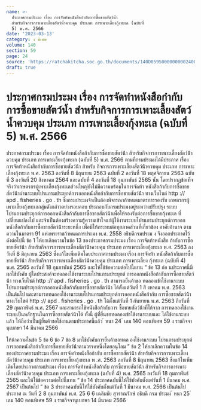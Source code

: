 ```yaml
---
name: >-
  ประกาศกรมประมง เรื่อง การจัดทำหนังสือกำกับการซื้อขายสัตว์น้ำ
  สำหรับกิจการการเพาะเลี้ยงสัตว์น้ำควบคุม ประเภท การเพาะเลี้ยงกุ้งทะเล (ฉบับที่
  5) พ.ศ. 2566
date: '2023-03-13'
category: ง พิเศษ
volume: 140
section: 59
page: 24
source: 'https://ratchakitcha.soc.go.th/documents/140D059S0000000002400.pdf'
draft: true
---
```


# ประกาศกรมประมง เรื่อง การจัดทำหนังสือกำกับการซื้อขายสัตว์น้ำ สำหรับกิจการการเพาะเลี้ยงสัตว์น้ำควบคุม ประเภท การเพาะเลี้ยงกุ้งทะเล (ฉบับที่ 5) พ.ศ. 2566

ประกาศกรมประมง เรื่อง การจัดท้าหนังสือก้ากับการซื้อขายสัตว์น้้า ส้าหรับกิจการการเพาะเลี้ยงสัตว์น้้าควบคุม ประเภท การเพาะเลี้ยงกุ้งทะเล (ฉบับที่ 5) พ.ศ. 2566 ตามที่กรมประมงได้มีประกาศ เรื่อง การจัดท้าหนังสือก้ากับการซื้อขายสัตว์น้้า ส้าหรับ กิจการการเพาะเลี้ยงสัตว์น้้าควบคุม ประเภท การเพาะเลี้ยงกุ้งทะเล พ.ศ. 2563 ลงวันที่ 8 มิถุนายน 2563 ฉบับที่ 2 ลงวันที่ 18 พฤศจิกายน 2563 ฉบับที่ 3 ลงวันที่ 20 สิงหาคม 2564 และฉบับที่ 4 ลงวันที่ 18 กุมภาพันธ์ 2565 นั้น โดยปรากฏข้อเท็จจริงว่าเกษตรกรผู้เพาะเลี้ยงกุ้งทะเลส่วนใหญ่ยังไม่มีความพร้อมในการจัดท้า หนังสือก้ากับการซื้อขายสัตว์น้้าผ่านระบบโปรแกรมประยุกต์การออกหนังสือก้ากับการซื้อขายสัตว์น้้า ทางเว็บไซต์ http :// apd . fisheries . go . th ซึ่งกรมประมงจ้าเป็นต้องพิจารณาก้าหนดมาตรการรองรับ เกษตรกรผู้เพาะเลี้ยงกุ้งทะเลกลุ่มดังกล่าวอย่างรอบคอบ ประกอบกับกรมประมงอยู่ระหว่างปรับปรุง ระบบโปรแกรมประยุกต์การออกหนังสือก้ากับการซื้อขายสัตว์น้้าเพื่อให้รองรับต่อการซื้อขายกุ้งทะเล ที่เปลี่ยนแปลงไป และจ้าเป็นต้องสร้างความรู้ความเข้าใจแก่ผู้ใช้งานระบบโปรแกรมประยุกต์การออก หนังสือก้ากับการซื้อขายสัตว์น้้าระยะหนึ่ง เพื่อมิให้กระทบต่อทุกภาคส่วนที่เกี่ยวข้อง อาศัยอ้านาจ ตามความในมาตรา 91 แห่งพระราชก้าหนดการประมง พ.ศ. 2558 อธิบดีกรมประม ง จึงออกประกาศไว้ ดังต่อไปนี้ ข้อ 1 ให้ยกเลิกความในข้อ 13 ของประกาศกรมประมง เรื่อง การจัดท้าหนังสือ ก้ากับการซื้อขายสัตว์น้้า ส้าหรับกิจการการเพาะเลี้ยงสัตว์น้้าควบคุม ประเภท การเพาะเลี้ยงกุ้งทะเล พ.ศ. 2563 ลงวันที่ 8 มิถุนายน 2563 ซึ่งแก้ไขเพิ่มเติมโดยประกาศกรมประมง เรื่อง การจัดท้า หนังสือก้ากับการซื้อขายสัตว์น้้า ส้าหรับกิจการการเพาะเลี้ยงสัตว์น้้าควบคุม ประเภท การเพาะเลี้ยง กุ้งทะเล (ฉบับที่ 4) พ.ศ. 2565 ลงวันที่ 18 กุมภาพันธ์ 2565 และให้ใช้ข้อความต่อไปนี้แทน “ ข้อ 13 ก่อ นประกาศนี้มีผลใช้บังคับ ผู้ใดประสงค์จะทดลองใช้งานระบบโปรแกรมประยุกต์ การออกหนังสือก้ากับการซื้อขายสัตว์น้้า ทางเว็บไซต์ http :// apd . fisheries . go . th สามารถยื่นค้าขอ ทดลองเข้าใช้งานระบบโปรแกรมประยุกต์การออกหนังสือก้ากับการซื้อขายสัตว์น้้า ได้ตั้งแต่วันที่ 1 สิ งหาคม พ.ศ. 2563 เป็นต้นไป และสามารถทดลองใช้งานระบบโปรแกรมประยุกต์การออกหนังสือก้ากับ การซื้อขายสัตว์น้้าทางเว็บไซต์ http :// apd . fisheries . go . th ได้ตั้งแต่วันที่ 1 กันยายน พ.ศ. 2563 ถึงวันที่ 29 กุมภาพันธ์ พ.ศ. 2567 และสามารถใช้หนังสือก้ากับการ ซื้อขายสัตว์น้้าที่ได้จาก การทดลองใช้งานระบบเป็นหลักฐานในการซื้อขายสัตว์น้้าได้ ทั้งนี้ ผู้ที่ยื่นขอทดลองเข้าใช้งานระบบและ ได้ใช้งานระบบแล้ว ให้ถือว่าเป็นผู้ยื่นค้าขอใช้งานตามประกาศนี้แล้ว ้ หนา 24 ่ เลม 140 ตอนพิเศษ 59 ง ราชกิจจานุเบกษา 14 มีนาคม 2566

ให้น้าความในข้อ 5 ข้อ 6 ข้อ 7 ข้อ 8 มาใช้บังคับการยื่นค้าขอทดล องใช้งานระบบ โปรแกรมประยุกต์การออกหนังสือก้ากับการซื้อขายสัตว์น้้าตามวรรคหนึ่งโดยอนุโลม ” ข้อ 2 ให้ยกเลิกความในข้อ 14 ของประกาศกรมประมง เรื่อง การจัดท้าหนังสือก้ากับ การซื้อขายสัตว์น้้า ส้าหรับกิจการการเพาะเลี้ยงสัตว์น้้าควบคุม ประเภท การเพาะเลี้ยงกุ้งทะเล พ .ศ. 2563 ลงวันที่ 8 มิถุนายน 2563 ซึ่งแก้ไขเพิ่มเติมโดยประกาศกรมประมง เรื่อง การจัดท้าหนังสือก้ากับ การซื้อขายสัตว์น้้า ส้าหรับกิจการการเพาะเลี้ยงสัตว์น้้าควบคุม ประเภท การเพาะเลี้ยงกุ้งทะเล (ฉบับที่ 4) พ.ศ. 2565 ลงวันที่ 18 กุมภาพันธ์ 2565 และให้ใช้ข้อความต่อไปนี้แทน “ ข้อ 14 ประกาศฉบับนี้ให้ใช้บังคับตั้งแต่วันที่ 1 มีนาคม พ.ศ. 2567 เป็นต้นไป ” ข้อ 3 ประกาศฉบับนี้ให้ใช้บังคับตั้งแต่วันที่ 1 มีนาคม พ.ศ. 2566 เป็นต้นไป ประกาศ ณ วันที่ 2 8 กุมภาพันธ์ พ.ศ. 25 6 6 เฉลิมชัย สุวรรณรักษ์ อธิบดี กรม ประมง ้ หนา 25 ่ เลม 140 ตอนพิเศษ 59 ง ราชกิจจานุเบกษา 14 มีนาคม 2566
